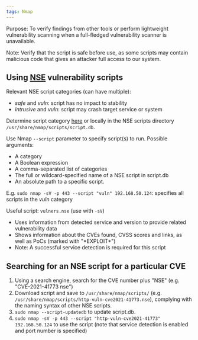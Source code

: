 ```yaml
---
tags: Nmap
---
```

Purpose: To verify findings from other tools or perform lightweight vulnerability scanning when a full-fledged vulnerability scanner is unavailable.

Note: Verify that the script is safe before use, as some scripts may contain malicious code that gives an attacker full access to our system.

## Using [NSE](https://nmap.org/book/man-nse.html) vulnerability scripts

Relevant NSE script categories (can have multiple):
- *safe* and *vuln*: script has no impact to stability
- *intrusive* and *vuln*: script may crash target service or system

Determine script category [here](https://nmap.org/nsedoc/) or locally in the NSE scripts directory `/usr/share/nmap/scripts/script.db`.

Use Nmap `--script` parameter to specify script(s) to run. Possible arguments:
- A category
- A Boolean expression
- A comma-separated list of categories
- The full or wildcard-specified name of a NSE script in script.db
- An absolute path to a specific script.

E.g. `sudo nmap -sV -p 443 --script "vuln" 192.168.50.124`: specifies all scripts in the *vuln* category

Useful script: `vulners.nse` (use with `-sV`)
- Uses information from detected service and version to provide related vulnerability data
- Shows information about the CVEs found, CVSS scores and links, as well as PoCs (marked with "\*EXPLOIT*")
- Note: A successful service detection is required for this script

## Searching for an NSE script for a particular CVE

1. Using a search engine, search for the CVE number plus "NSE" (e.g. "CVE-2021-41773 nse")
2. Download script and save to `/usr/share/nmap/scripts/` (e.g. `/usr/share/nmap/scripts/http-vuln-cve2021-41773.nse`), complying with the naming syntax of other NSE scripts.
3. `sudo nmap --script-updatedb` to update script.db.
4. `sudo nmap -sV -p 443 --script "http-vuln-cve2021-41773" 192.168.50.124` to use the script (note that service detection is enabled and port number is specified)





